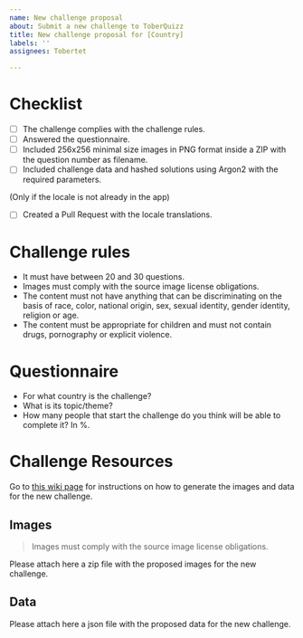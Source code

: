 ```yaml
---
name: New challenge proposal
about: Submit a new challenge to ToberQuizz
title: New challenge proposal for [Country]
labels: ''
assignees: Tobertet

---
```


# Checklist

- [ ] The challenge complies with the challenge rules.
- [ ] Answered the questionnaire.
- [ ] Included 256x256 minimal size images in PNG format inside a ZIP with the question number as filename.
- [ ] Included challenge data and hashed solutions using Argon2 with the required parameters.

(Only if the locale is not already in the app)

- [ ] Created a Pull Request with the locale translations.

# Challenge rules

- It must have between 20 and 30 questions.
- Images must comply with the source image license obligations.
- The content must not have anything that can be discriminating on the basis of race, color, national origin, sex, sexual identity, gender identity, religion or age.
- The content must be appropriate for children and must not contain drugs, pornography or explicit violence.

# Questionnaire

- For what country is the challenge?
- What is its topic/theme?
- How many people that start the challenge do you think will be able to complete it? In %.

# Challenge Resources

Go to [this wiki page](https://github.com/Tobertet/ToberQuizz/wiki/Proposing-a-new-challenge) for instructions on how to generate the images and data for the new challenge.

## Images

> Images must comply with the source image license obligations.

Please attach here a zip file with the proposed images for the new challenge.

## Data

Please attach here a json file with the proposed data for the new challenge.
